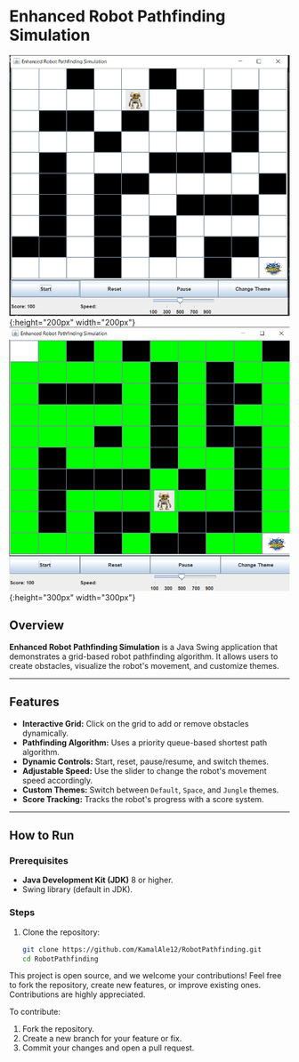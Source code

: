 # Enhanced Robot Pathfinding Simulation

![Simulation Output](output1.png){:height="200px" width="200px"}
![Simulation Output](output2.png){:height="300px" width="300px"}

## Overview

**Enhanced Robot Pathfinding Simulation** is a Java Swing application that demonstrates a grid-based robot pathfinding algorithm. It allows users to create obstacles, visualize the robot's movement, and customize themes.

---

## Features

- **Interactive Grid:** Click on the grid to add or remove obstacles dynamically.
- **Pathfinding Algorithm:** Uses a priority queue-based shortest path algorithm.
- **Dynamic Controls:** Start, reset, pause/resume, and switch themes.
- **Adjustable Speed:** Use the slider to change the robot's movement speed accordingly.
- **Custom Themes:** Switch between `Default`, `Space`, and `Jungle` themes.
- **Score Tracking:** Tracks the robot's progress with a score system.

---

## How to Run

### Prerequisites

- **Java Development Kit (JDK)** 8 or higher.
- Swing library (default in JDK).

### Steps

1. Clone the repository:
   ```bash
   git clone https://github.com/KamalAle12/RobotPathfinding.git
   cd RobotPathfinding
   
This project is open source, and we welcome your contributions! Feel free to fork the repository, create new features, or improve existing ones. Contributions are highly appreciated.

To contribute:

1. Fork the repository.
2. Create a new branch for your feature or fix.
3. Commit your changes and open a pull request.
